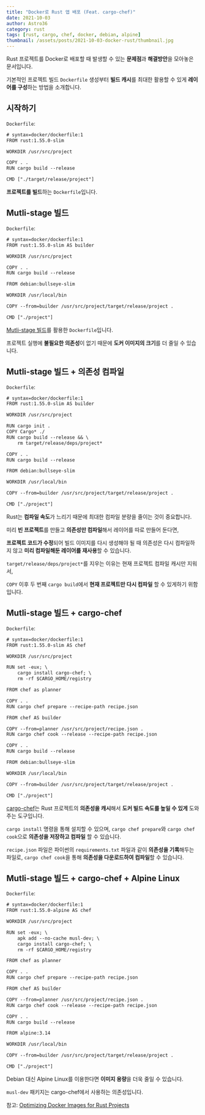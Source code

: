 ```yaml
---
title: "Docker로 Rust 앱 배포 (Feat. cargo-chef)"
date: 2021-10-03
author: Astro36
category: rust
tags: [rust, cargo, chef, docker, debian, alpine]
thumbnail: /assets/posts/2021-10-03-docker-rust/thumbnail.jpg
---
```


Rust 프로젝트를 Docker로 배포할 때 발생할 수 있는 **문제점**과 **해결방안**을 모아놓은 문서입니다.

기본적인 프로젝트 빌드 `Dockerfile` 생성부터 **빌드 캐시**를 최대한 활용할 수 있게 **레이어를 구성**하는 방법을 소개합니다.

## 시작하기

`Dockerfile`:

```txt
# syntax=docker/dockerfile:1
FROM rust:1.55.0-slim

WORKDIR /usr/src/project

COPY . .
RUN cargo build --release

CMD ["./target/release/project"]
```

**프로젝트를 빌드**하는 `Dockerfile`입니다.

## Mutli-stage 빌드

`Dockerfile`:

```txt
# syntax=docker/dockerfile:1
FROM rust:1.55.0-slim AS builder

WORKDIR /usr/src/project

COPY . .
RUN cargo build --release

FROM debian:bullseye-slim

WORKDIR /usr/local/bin

COPY --from=builder /usr/src/project/target/release/project .

CMD ["./project"]
```

[Mutli-stage 빌드](https://docs.docker.com/develop/develop-images/multistage-build/)를 활용한 `Dockerfile`입니다.

프로젝트 실행에 **불필요한 의존성**이 없기 때문에 **도커 이미지의 크기**를 더 줄일 수 있습니다.

## Mutli-stage 빌드 + 의존성 컴파일

`Dockerfile`:

```txt
# syntax=docker/dockerfile:1
FROM rust:1.55.0-slim AS builder

WORKDIR /usr/src/project

RUN cargo init .
COPY Cargo* ./
RUN cargo build --release && \
    rm target/release/deps/project*

COPY . .
RUN cargo build --release

FROM debian:bullseye-slim

WORKDIR /usr/local/bin

COPY --from=builder /usr/src/project/target/release/project .

CMD ["./project"]
```

Rust는 **컴파일 속도**가 느리기 때문에 최대한 컴파일 분량을 줄이는 것이 중요합니다.

미리 **빈 프로젝트**를 만들고 **의존성만 컴파일**해서 레이어를 따로 만들어 둔다면,

**프로젝트 코드가 수정**되어 빌드 이미지를 다시 생성해야 될 때 의존성은 다시 컴파일하지 않고 **미리 컴파일해둔 레이어를 재사용**할 수 있습니다.

`target/release/deps/project*`를 지우는 이유는 현재 프로젝트 컴파일 캐시만 지워서,

`COPY` 이후 두 번째 `cargo build`에서 **현재 프로젝트만 다시 컴파일** 할 수 있게하기 위함입니다.

## Mutli-stage 빌드 + cargo-chef

`Dockerfile`:

```txt
# syntax=docker/dockerfile:1
FROM rust:1.55.0-slim AS chef

WORKDIR /usr/src/project

RUN set -eux; \
    cargo install cargo-chef; \
    rm -rf $CARGO_HOME/registry

FROM chef as planner

COPY . .
RUN cargo chef prepare --recipe-path recipe.json

FROM chef AS builder

COPY --from=planner /usr/src/project/recipe.json .
RUN cargo chef cook --release --recipe-path recipe.json

COPY . .
RUN cargo build --release

FROM debian:bullseye-slim

WORKDIR /usr/local/bin

COPY --from=builder /usr/src/project/target/release/project .

CMD ["./project"]
```

[cargo-chef](https://github.com/LukeMathWalker/cargo-chef)는 Rust 프로젝트의 **의존성을 캐시**해서 **도커 빌드 속도를 높일 수 있게** 도와주는 도구입니다.

`cargo install` 명령을 통해 설치할 수 있으며, `cargo chef prepare`와 `cargo chef cook`으로 **의존성을 저장하고 컴파일** 할 수 있습니다.

`recipe.json` 파일은 파이썬의 `requirements.txt` 파일과 같이 **의존성을 기록**해두는 파일로, `cargo chef cook`을 통해 **의존성을 다운로드하여 컴파일**할 수 있습니다.

## Mutli-stage 빌드 + cargo-chef + Alpine Linux

`Dockerfile`:

```txt
# syntax=docker/dockerfile:1
FROM rust:1.55.0-alpine AS chef

WORKDIR /usr/src/project

RUN set -eux; \
    apk add --no-cache musl-dev; \
    cargo install cargo-chef; \
    rm -rf $CARGO_HOME/registry

FROM chef as planner

COPY . .
RUN cargo chef prepare --recipe-path recipe.json

FROM chef AS builder

COPY --from=planner /usr/src/project/recipe.json .
RUN cargo chef cook --release --recipe-path recipe.json

COPY . .
RUN cargo build --release

FROM alpine:3.14

WORKDIR /usr/local/bin

COPY --from=builder /usr/src/project/target/release/project .

CMD ["./project"]
```

Debian 대신 Alpine Linux를 이용한다면 **이미지 용량**을 더욱 줄일 수 있습니다.

`musl-dev` 패키지는 cargo-chef에서 사용하는 의존성입니다.

참고: [Optimizing Docker Images for Rust Projects](http://whitfin.io/speeding-up-rust-docker-builds/)
